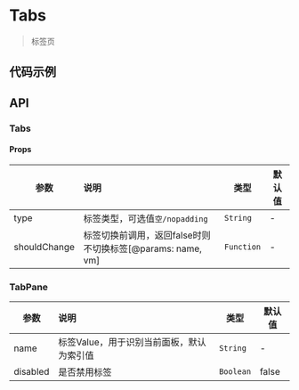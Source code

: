 # Tabs

> 标签页

## 代码示例

<test></test>

<script>
  import test from '@/pages/demo/Tabs.vue';

  export default {
    components: {
      test
    }
  }
</script>

## API

### Tabs

#### Props

| 参数 | 说明 | 类型 | 默认值 |
| ----|:-----| ---- | ---- |
| type | 标签类型，可选值`空/nopadding`  | `String` | - |
| shouldChange | 标签切换前调用，返回false时则不切换标签[@params: name, vm]  | `Function` | - |

### TabPane

| 参数 | 说明 | 类型 | 默认值 |
| ----|:-----| ---- | ---- |
| name | 标签Value，用于识别当前面板，默认为索引值  | `String` | - |
| disabled | 是否禁用标签  | `Boolean` | false |
